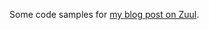 Some code samples for [my blog post on Zuul](https://maarten.mulders.tk/blog/2017/12/getting-started-with-zuul.html).